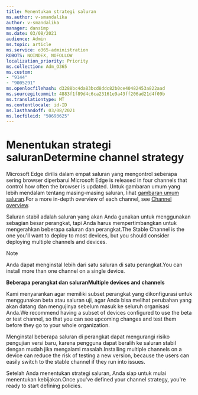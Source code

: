 ```yaml
---
title: Menentukan strategi saluran
ms.author: v-smandalika
author: v-smandalika
manager: dansimp
ms.date: 03/08/2021
audience: Admin
ms.topic: article
ms.service: o365-administration
ROBOTS: NOINDEX, NOFOLLOW
localization_priority: Priority
ms.collection: Adm_O365
ms.custom:
- "9144"
- "9005291"
ms.openlocfilehash: d3288bc4da83bcd8ddc82b0ce40482453a822aad
ms.sourcegitcommit: 4883f1f89d4c6ca23161e9a43ff206ad21d4f09b
ms.translationtype: MT
ms.contentlocale: id-ID
ms.lasthandoff: 03/08/2021
ms.locfileid: "50693625"
---
```

# <a name="determine-channel-strategy"></a><span data-ttu-id="07ee3-102">Menentukan strategi saluran</span><span class="sxs-lookup"><span data-stu-id="07ee3-102">Determine channel strategy</span></span>

<span data-ttu-id="07ee3-103">Microsoft Edge dirilis dalam empat saluran yang mengontrol seberapa sering browser diperbarui.</span><span class="sxs-lookup"><span data-stu-id="07ee3-103">Microsoft Edge is released in four channels that control how often the browser is updated.</span></span> <span data-ttu-id="07ee3-104">Untuk gambaran umum yang lebih mendalam tentang masing-masing saluran, lihat [gambaran umum saluran](https://docs.microsoft.com/DeployEdge/microsoft-edge-channels#channel-overview).</span><span class="sxs-lookup"><span data-stu-id="07ee3-104">For a more in-depth overview of each channel, see [Channel overview](https://docs.microsoft.com/DeployEdge/microsoft-edge-channels#channel-overview).</span></span>

<span data-ttu-id="07ee3-105">Saluran stabil adalah saluran yang akan Anda gunakan untuk menggunakan sebagian besar perangkat, tapi Anda harus mempertimbangkan untuk mengerahkan beberapa saluran dan perangkat.</span><span class="sxs-lookup"><span data-stu-id="07ee3-105">The Stable Channel is the one you'll want to deploy to most devices, but you should consider deploying multiple channels and devices.</span></span>

> [!NOTE]
> <span data-ttu-id="07ee3-106">Anda dapat menginstal lebih dari satu saluran di satu perangkat.</span><span class="sxs-lookup"><span data-stu-id="07ee3-106">You can install more than one channel on a single device.</span></span>

<span data-ttu-id="07ee3-107">**Beberapa perangkat dan saluran**</span><span class="sxs-lookup"><span data-stu-id="07ee3-107">**Multiple devices and channels**</span></span>

<span data-ttu-id="07ee3-108">Kami menyarankan agar memiliki subset perangkat yang dikonfigurasi untuk menggunakan beta atau saluran uji, agar Anda bisa melihat perubahan yang akan datang dan mengujinya sebelum masuk ke seluruh organisasi Anda.</span><span class="sxs-lookup"><span data-stu-id="07ee3-108">We recommend having a subset of devices configured to use the beta or test channel, so that you can see upcoming changes and test them before they go to your whole organization.</span></span>

<span data-ttu-id="07ee3-109">Menginstal beberapa saluran di perangkat dapat mengurangi risiko pengujian versi baru, karena pengguna dapat beralih ke saluran stabil dengan mudah jika mengalami masalah.</span><span class="sxs-lookup"><span data-stu-id="07ee3-109">Installing multiple channels on a device can reduce the risk of testing a new version, because the users can easily switch to the stable channel if they run into issues.</span></span>

<span data-ttu-id="07ee3-110">Setelah Anda menentukan strategi saluran, Anda siap untuk mulai menentukan kebijakan.</span><span class="sxs-lookup"><span data-stu-id="07ee3-110">Once you've defined your channel strategy, you're ready to start defining policies.</span></span>

